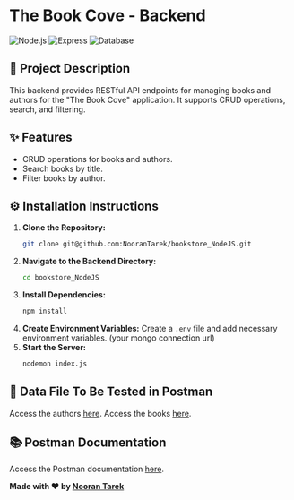 # The Book Cove - Backend

![Node.js](https://img.shields.io/badge/Node.js-18.x-brightgreen?style=flat-square)
![Express](https://img.shields.io/badge/Express-4.x-blue?style=flat-square)
![Database](https://img.shields.io/badge/Database-MongoDB-green?style=flat-square)


## 📄 Project Description
This backend provides RESTful API endpoints for managing books and authors for the "The Book Cove" application. It supports CRUD operations, search, and filtering.

## ✨ Features
- CRUD operations for books and authors.
- Search books by title.
- Filter books by author.

## ⚙️ Installation Instructions
1. **Clone the Repository:**
   ```bash
   git clone git@github.com:NooranTarek/bookstore_NodeJS.git
   ```
2. **Navigate to the Backend Directory:**
   ```bash
   cd bookstore_NodeJS
   ```
3. **Install Dependencies:**
   ```bash
   npm install
   ```
4. **Create Environment Variables:**
   Create a `.env` file and add necessary environment variables. (your mongo connection url)
5. **Start the Server:**
   ```bash
   nodemon index.js
   ```

## 📄 Data File To Be Tested in Postman
Access the authors [here](https://drive.google.com/file/d/1sT0lx7fvcwdG6aWww9lnnuL0sKQ81xUu/view?usp=sharing).
Access the books [here](https://drive.google.com/file/d/1ljBrJoH3rIgK8dikS7CiOrfhYzNXAOMi/view?usp=sharing).

## 📚 Postman Documentation
Access the Postman documentation [here](https://drive.google.com/file/d/15rphtejz4O4Na2WdEuCkSTcGmUNJ2xdm/view?usp=sharing).

**Made with ❤️ by [Nooran Tarek](https://github.com/NooranTarek)**
